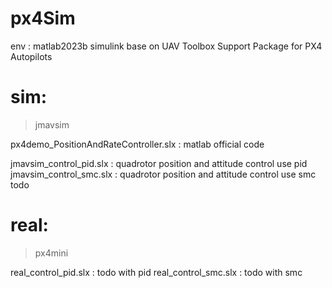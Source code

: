# px4Sim
env : matlab2023b simulink
base on UAV Toolbox Support Package for PX4 Autopilots 

# sim:

> jmavsim

px4demo_PositionAndRateController.slx : matlab official code

jmavsim_control_pid.slx : quadrotor position and attitude control use pid 
jmavsim_control_smc.slx : quadrotor position and attitude control use smc  todo



# real:

> px4mini

real_control_pid.slx : todo with pid
real_control_smc.slx : todo with smc